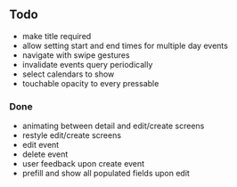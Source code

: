 ## Todo

- make title required
- allow setting start and end times for multiple day events
- navigate with swipe gestures
- invalidate events query periodically
- select calendars to show
- touchable opacity to every pressable

### Done

- animating between detail and edit/create screens
- restyle edit/create screens
- edit event
- delete event
- user feedback upon create event
- prefill and show all populated fields upon edit
